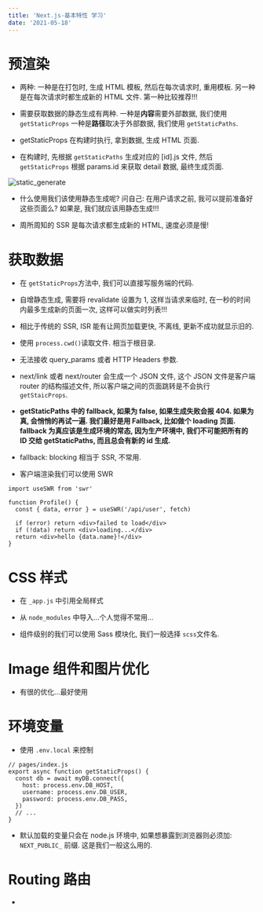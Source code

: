 ```yaml
---
title: 'Next.js-基本特性 学习'
date: '2021-05-18'
---
```


# 预渲染

- 两种: 一种是在打包时, 生成 HTML 模板, 然后在每次请求时, 重用模板. 另一种是在每次请求时都生成新的 HTML 文件. 第一种比较推荐!!!

- 需要获取数据的静态生成有两种. 一种是**内容**需要外部数据, 我们使用 `getStaticProps` 一种是**路径**取决于外部数据, 我们使用 `getStaticPaths`.

- getStaticProps 在构建时执行, 拿到数据, 生成 HTML 页面.
- 在构建时, 先根据 `getStaticPaths` 生成对应的 [id].js 文件, 然后 `getStaticProps` 根据 params.id 来获取 detail 数据, 最终生成页面.

![static_generate](/images/static_generate.png)

- 什么使用我们该使用静态生成呢?
  问自己: 在用户请求之前, 我可以提前准备好这些页面么? 如果是, 我们就应该用静态生成!!!

- 周所周知的 SSR 是每次请求都生成新的 HTML, 速度必须是慢!

# 获取数据

- 在 `getStaticProps`方法中, 我们可以直接写服务端的代码.

- 自增静态生成, 需要将 revalidate 设置为 1, 这样当请求来临时, 在一秒的时间内最多生成新的页面一次, 这样可以做实时列表!!!

- 相比于传统的 SSR, ISR 能有让网页加载更快, 不离线, 更新不成功就显示旧的.

- 使用 `process.cwd()`读取文件. 相当于根目录.

- 无法接收 query_params 或者 HTTP Headers 参数.

- next/link 或者 next/router 会生成一个 JSON 文件, 这个 JSON 文件是客户端 router 的结构描述文件, 所以客户端之间的页面跳转是不会执行`getStaicProps`.

- **getStaticPaths 中的 fallback, 如果为 false, 如果生成失败会报 404. 如果为真, 会悄悄的再试一遍. 我们最好是用 Fallback, 比如做个 loading 页面. fallback 为真应该是生成环境的常态, 因为生产环境中, 我们不可能把所有的 ID 交给 getStaticPaths, 而且总会有新的 id 生成.**

- fallback: blocking 相当于 SSR, 不常用.

- 客户端渲染我们可以使用 SWR

```shell
import useSWR from 'swr'

function Profile() {
  const { data, error } = useSWR('/api/user', fetch)

  if (error) return <div>failed to load</div>
  if (!data) return <div>loading...</div>
  return <div>hello {data.name}!</div>
}
```

# CSS 样式

- 在 `_app.js` 中引用全局样式

- 从 `node_modules` 中导入...个人觉得不常用...

- 组件级别的我们可以使用 Sass 模块化, 我们一般选择 `scss`文件名.

# Image 组件和图片优化

- 有很的优化...最好使用

# 环境变量

- 使用 `.env.local` 来控制

```shell
// pages/index.js
export async function getStaticProps() {
  const db = await myDB.connect({
    host: process.env.DB_HOST,
    username: process.env.DB_USER,
    password: process.env.DB_PASS,
  })
  // ...
}
```

- 默认加载的变量只会在 node.js 环境中, 如果想暴露到浏览器则必须加: `NEXT_PUBLIC_` 前缀. 这是我们一般这么用的.

# Routing 路由

-
